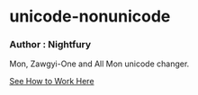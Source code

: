 # unicode-nonunicode

### Author : Nightfury

Mon, Zawgyi-One and All Mon unicode changer.

[See How to Work Here](https://fonts.nightfury.info/ "Unicode Changer")
